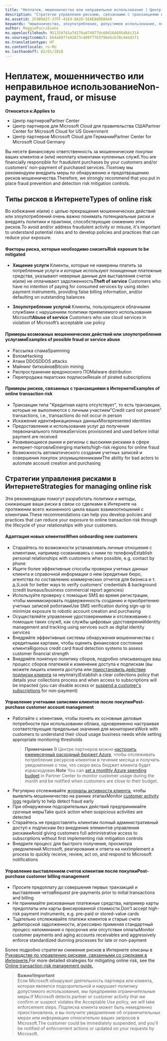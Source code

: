 ```yaml
---
title: "Неплатеж, мошенничество или неправильное использование | Центр партнеров"
description: "Стратегии управления рисками, связанными с транзакциями в Интернете, включая неоплату клиентом товаров и услуг, мошеннические действия или злоупотребление."
ms.assetid: 2F4B9A27-37FF-41E4-8A26-5EAE88DD8A49
keywords: "мошенничество, злоупотребление, допустимое использование, политика допустимого использования, неоплата, клиент не платит по счетам, риски в Интернете, хищение услуги, злоупотребление услугой, приостановка подписки,"
author: MaggiePucciEvans
ms.openlocfilehash: 9513347d1a7d176a074877dc60d164695484c314
ms.sourcegitcommit: b64a8977e92673cd00f776379be6cb78c4ebd1f1
ms.translationtype: HT
ms.contentlocale: ru-RU
ms.lasthandoff: 02/01/2018
---
```

# <a name="non-payment-fraud-or-misuse"></a><span data-ttu-id="29076-104">Неплатеж, мошенничество или неправильное использование</span><span class="sxs-lookup"><span data-stu-id="29076-104">Non-payment, fraud, or misuse</span></span>

**<span data-ttu-id="29076-105">Относится к:</span><span class="sxs-lookup"><span data-stu-id="29076-105">Applies to</span></span>**

-  <span data-ttu-id="29076-106">Центр партнеров</span><span class="sxs-lookup"><span data-stu-id="29076-106">Partner Center</span></span>
-  <span data-ttu-id="29076-107">Центр партнеров для Microsoft Cloud для правительства США</span><span class="sxs-lookup"><span data-stu-id="29076-107">Partner Center for Microsoft Cloud for US Government</span></span>
-  <span data-ttu-id="29076-108">Центр партнеров Microsoft Cloud для Германии</span><span class="sxs-lookup"><span data-stu-id="29076-108">Partner Center for Microsoft Cloud Germany</span></span>

<span data-ttu-id="29076-109">Вы несете финансовую ответственность за мошеннические покупки ваших клиентов и (или) неоплату клиентами купленных служб.</span><span class="sxs-lookup"><span data-stu-id="29076-109">You are financially responsible for fraudulent purchases by your customers and/or customers' non-payment of purchased services.</span></span> <span data-ttu-id="29076-110">Поэтому мы рекомендуем внедрить меры по обнаружению и предотвращению рисков мошенничества.</span><span class="sxs-lookup"><span data-stu-id="29076-110">Therefore, we strongly recommend that you put in place fraud prevention and detection risk mitigation controls.</span></span>

## <a name="types-of-online-risk"></a><span data-ttu-id="29076-111">Типы рисков в Интернете</span><span class="sxs-lookup"><span data-stu-id="29076-111">Types of online risk</span></span>

<span data-ttu-id="29076-112">Во избежание и(или) с целью прекращения мошеннических действий или злоупотреблений очень важно понимать потенциальные риски и внедрять политики и практики, способствующие снижению этих рисков.</span><span class="sxs-lookup"><span data-stu-id="29076-112">To avoid and/or address fraudulent activity or misuse, it's important to understand potential risks and to develop policies and practices that can reduce your exposure.</span></span>

#### <a name="risk-exposure-to-be-mitigated"></a><span data-ttu-id="29076-113">Факторы риска, которые необходимо снизить</span><span class="sxs-lookup"><span data-stu-id="29076-113">Risk exposure to be mitigated</span></span>

- <span data-ttu-id="29076-114">**Хищение услуги** Клиенты, которые не намерены платить за потребленные услуги и которые используют похищенные платежные средства, указывают неверные данные для выставления счетов и(или) не оплачивают задолженность</span><span class="sxs-lookup"><span data-stu-id="29076-114">**Theft of service** Customers who have no intention of paying for consumed services by using stolen payment instruments, providing false billing information, and/or defaulting on outstanding balances</span></span>

- <span data-ttu-id="29076-115">**Злоупотребление услугой** Клиенты, пользующиеся облачными службами с нарушением политики приемлемого использования Microsoft</span><span class="sxs-lookup"><span data-stu-id="29076-115">**Abuse of service** Customers who use cloud services in violation of Microsoft’s acceptable use policy</span></span>

#### <a name="examples-of-possible-fraud-or-service-abuse"></a><span data-ttu-id="29076-116">Примеры возможных мошеннических действий или злоупотребления услугами</span><span class="sxs-lookup"><span data-stu-id="29076-116">Examples of possible fraud or service abuse</span></span>
- <span data-ttu-id="29076-117">Рассылка спама</span><span class="sxs-lookup"><span data-stu-id="29076-117">Spamming</span></span>
- <span data-ttu-id="29076-118">Взлом</span><span class="sxs-lookup"><span data-stu-id="29076-118">Hacking</span></span>
- <span data-ttu-id="29076-119">Атаки DDOS</span><span class="sxs-lookup"><span data-stu-id="29076-119">DDOS attacks</span></span>
- <span data-ttu-id="29076-120">Майнинг биткойнов</span><span class="sxs-lookup"><span data-stu-id="29076-120">Bitcoin mining</span></span>
- <span data-ttu-id="29076-121">Распространение вредоносного ПО</span><span class="sxs-lookup"><span data-stu-id="29076-121">Malware distribution</span></span>
- <span data-ttu-id="29076-122">Перепродажа пиратских подписок</span><span class="sxs-lookup"><span data-stu-id="29076-122">Resale of pirated subscriptions</span></span> 

#### <a name="examples-of-online-transaction-risk"></a><span data-ttu-id="29076-123">Примеры рисков, связанных с транзакциями в Интернете</span><span class="sxs-lookup"><span data-stu-id="29076-123">Examples of online transaction risk</span></span>
- <span data-ttu-id="29076-124">Транзакции типа "Кредитная карта отсутствует", то есть транзакции, которые не выполняются с личным участием</span><span class="sxs-lookup"><span data-stu-id="29076-124">"Credit card not present" transactions, i.e., transactions do not occur in person</span></span>
- <span data-ttu-id="29076-125">Искажение идентификационных данных</span><span class="sxs-lookup"><span data-stu-id="29076-125">Misrepresented identities</span></span>
- <span data-ttu-id="29076-126">Предоставление и использование услуг до получения первоначального платежа</span><span class="sxs-lookup"><span data-stu-id="29076-126">Services provisioned and used before initial payment are received</span></span>
- <span data-ttu-id="29076-127">Развивающиеся рынки и регионы с высокими рисками в сфере интернет-торговли</span><span class="sxs-lookup"><span data-stu-id="29076-127">Emerging markets/high-risk regions for online fraud</span></span>
- <span data-ttu-id="29076-128">Возможность автоматического создания учетных записей и совершения покупок злоумышленниками</span><span class="sxs-lookup"><span data-stu-id="29076-128">The ability for bad actors to automate account creation and purchasing</span></span>

## <a name="strategies-for-managing-online-risk"></a><span data-ttu-id="29076-129">Стратегии управления рисками в Интернете</span><span class="sxs-lookup"><span data-stu-id="29076-129">Strategies for managing online risk</span></span>

<span data-ttu-id="29076-130">Эти рекомендации помогут разработать политики и методы, снижающие ваши риски в связи со сделками в Интернете на протяжении всего жизненного цикла ваших взаимоотношений с клиентами.</span><span class="sxs-lookup"><span data-stu-id="29076-130">These recommendations can help you develop policies and practices that can reduce your exposure to online transaction risk through the lifecycle of your relationships with your customers.</span></span>  

#### <a name="when-onboarding-new-customers"></a><span data-ttu-id="29076-131">Адаптация новых клиентов</span><span class="sxs-lookup"><span data-stu-id="29076-131">When onboarding new customers</span></span>
- <span data-ttu-id="29076-132">Старайтесь по возможности устанавливать личные отношения с клиентами, например созваниваясь с ними по телефону</span><span class="sxs-lookup"><span data-stu-id="29076-132">Establish personal relationships with customers when possible, e.g. contact by phone</span></span>
- <span data-ttu-id="29076-133">Ищите более эффективные способы проверки учетных данных клиента и справочной информации о нем (кредитные бюро, агентства по составлению коммерческих отчетов для бизнеса и т. д.)</span><span class="sxs-lookup"><span data-stu-id="29076-133">Look for better ways to verify customers' credentials & background (credit bureaus/business commercial report agencies)</span></span> 
- <span data-ttu-id="29076-134">Используйте проверку с помощью SMS во время регистрации, чтобы минимизировать подверженность созданию и приобретению учетных записей роботами</span><span class="sxs-lookup"><span data-stu-id="29076-134">Use SMS verification during sign-up to minimize exposure to robotic account creation and purchasing</span></span>
- <span data-ttu-id="29076-135">Осуществляйте управление удостоверениями и отслеживание с помощью таких служб, как службы цифровых удостоверений</span><span class="sxs-lookup"><span data-stu-id="29076-135">Identity management and tracking using services such as digital identity services</span></span>
- <span data-ttu-id="29076-136">Внедряйте эффективные системы обнаружения мошенничества с кредитными картами, чтобы оценить финансовое состояние клиента</span><span class="sxs-lookup"><span data-stu-id="29076-136">Rigorous credit card fraud detection systems to assess customer financial strength</span></span>
- <span data-ttu-id="29076-137">Внедряйте понятную политику сборов, подробно описывающую ваш процесс сборов платежей и изменение доступа к подпискам (вы можете лишить клиента доступа или [приостановить действие подписки клиента](suspend-a-subscription.md) за неуплату)</span><span class="sxs-lookup"><span data-stu-id="29076-137">Establish a clear collections policy that details your collections process and when access to subscriptions will be impacted (you can disable access or [suspend a customer's subscriptions](suspend-a-subscription.md) for non-payment)</span></span>

#### <a name="post-purchase-customer-account-management"></a><span data-ttu-id="29076-138">Управление учетными записями клиентов после покупки</span><span class="sxs-lookup"><span data-stu-id="29076-138">Post-purchase customer account management</span></span>
- <span data-ttu-id="29076-139">Работайте с клиентами, чтобы понять их основные деловые потребности при использовании облака, одновременно настраивая соответствующие предельные значения для мониторинга</span><span class="sxs-lookup"><span data-stu-id="29076-139">Work with customers to understand their cloud usage business needs while setting appropriate monitoring thresholds</span></span>
    ><span data-ttu-id="29076-140">**Примечание** В Центре партнеров можно [настроить ежемесячный расходный бюджет Azure](set-an-azure-spending-budget-for-your-customers.md), чтобы отслеживать потребление ресурсов клиентом в течение месяца и получать уведомления о том, что скоро весь бюджет клиента будет израсходован.</span><span class="sxs-lookup"><span data-stu-id="29076-140">**Note** You can [set a monthly Azure spending budget](set-an-azure-spending-budget-for-your-customers.md) in Partner Center to monitor customer usage during the month and be notified when customers are close to their budget.</span></span>
- <span data-ttu-id="29076-141">Регулярно отслеживайте [журналы активности клиента](activity-logs.md), чтобы выявлять мошенничество на ранних этапах</span><span class="sxs-lookup"><span data-stu-id="29076-141">Monitor [customer activity logs](activity-logs.md) regularly to help detect fraud early</span></span>
- <span data-ttu-id="29076-142">При обнаружении подозрительных действий предпринимайте срочные меры</span><span class="sxs-lookup"><span data-stu-id="29076-142">Take quick action when suspicious activities are detected</span></span>
- <span data-ttu-id="29076-143">Старайтесь не предоставлять клиентам полный административный доступ к подпискам без внедрения элементов управления рисками</span><span class="sxs-lookup"><span data-stu-id="29076-143">Avoid giving customers full administrative access to subscriptions without first implementing risk mitigation controls</span></span>
- <span data-ttu-id="29076-144">Внедрите процесс для быстрого получения, просмотра уведомлений Microsoft, реагирования и ответа на них</span><span class="sxs-lookup"><span data-stu-id="29076-144">Implement a process to quickly receive, review, act on, and respond to Microsoft notifications</span></span>

#### <a name="post-purchase-customer-billing-management"></a><span data-ttu-id="29076-145">Управление выставлением счетов клиентам после покупки</span><span class="sxs-lookup"><span data-stu-id="29076-145">Post-purchase customer billing management</span></span>
- <span data-ttu-id="29076-146">Просите предоплату до совершения первых транзакций и выставления четов</span><span class="sxs-lookup"><span data-stu-id="29076-146">Request pre-payments prior to initial transactions and billing</span></span> 
- <span data-ttu-id="29076-147">Не принимайте рискованные платежные средства, например карты предоплаты или карты фиксированной стоимости.</span><span class="sxs-lookup"><span data-stu-id="29076-147">Don't accept high-risk payment instruments, e.g. pre-paid or stored-value cards</span></span>
- <span data-ttu-id="29076-148">Тщательно отслеживайте платежи клиентов и старые счета дебиторской задолженности, агрессивно применяя стандартный процесс напоминания о просрочке или отсутствии оплаты</span><span class="sxs-lookup"><span data-stu-id="29076-148">Monitor customer payments and aging accounts receivables and aggressively enforce standardized dunning processes for late or non-payment</span></span>

<span data-ttu-id="29076-149">Более подробно стратегии снижения рисков в Интернете описаны в [Руководстве по управлению рисками, связанными со сделками в Интернете.](https://assets.windowsphone.com/7d885238-e13b-4f10-a682-3d5adacd2859/CSP-PartnerRiskGuide-APSFinal_InvariantCulture_Default.zip)</span><span class="sxs-lookup"><span data-stu-id="29076-149">For more detailed strategies for mitigating online risk, see the [Online transaction risk management guide.](https://assets.windowsphone.com/7d885238-e13b-4f10-a682-3d5adacd2859/CSP-PartnerRiskGuide-APSFinal_InvariantCulture_Default.zip)</span></span>

>**<span data-ttu-id="29076-150">Важно!</span><span class="sxs-lookup"><span data-stu-id="29076-150">Important</span></span>**<br>
<span data-ttu-id="29076-151">Если Microsoft обнаружит деятельность партнера или клиента, которая является подозрительной и нарушает политику допустимого использования, мы предпримем ограничительные меры.</span><span class="sxs-lookup"><span data-stu-id="29076-151">If Microsoft detects partner or customer activity that we confirm or suspect violates the Acceptable Use policy, we will take enforcement steps.</span></span> <span data-ttu-id="29076-152">Подписка клиента может быть немедленно приостановлена, и вы получите уведомление об ограничительных мерах или информацию относительно ваших запросов в Microsoft.</span><span class="sxs-lookup"><span data-stu-id="29076-152">The customer could be immediately suspended, and you'll be notified of enforcement actions or updated on your requests by Microsoft.</span></span>

 

 



